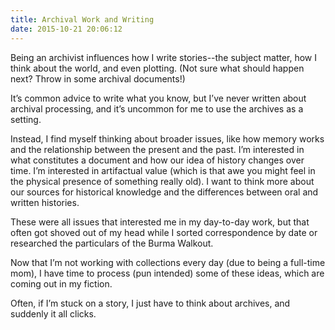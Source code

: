 ```yaml
---
title: Archival Work and Writing
date: 2015-10-21 20:06:12
---
```

Being an archivist influences how I write stories--the subject matter, how I think about the world, and even plotting. (Not sure what should happen next? Throw in some archival documents!)

It’s common advice to write what you know, but I’ve never written about archival processing, and it’s uncommon for me to use the archives as a setting.

Instead, I find myself thinking about broader issues, like how memory works and the relationship between the present and the past. I’m interested in what constitutes a document and how our idea of history changes over time. I’m interested in artifactual value (which is that awe you might feel in the physical presence of something really old). I want to think more about our sources for historical knowledge and the differences between oral and written histories.

These were all issues that interested me in my day-to-day work, but that often got shoved out of my head while I sorted correspondence by date or researched the particulars of the Burma Walkout.

Now that I’m not working with collections every day (due to being a full-time mom), I have time to process (pun intended) some of these ideas, which are coming out in my fiction.

Often, if I’m stuck on a story, I just have to think about archives, and suddenly it all clicks.
